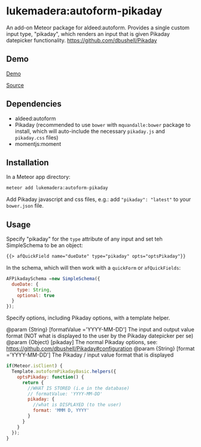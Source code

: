 # lukemadera:autoform-pikaday

An add-on Meteor package for aldeed:autoform. Provides a single custom input type, "pikaday", which renders an input that is given Pikaday datepicker functionality.
https://github.com/dbushell/Pikaday


## Demo

[Demo](http://lukemadera-packages.meteor.com/af-pikaday-basic)

[Source](https://github.com/lukemadera/meteor-packages/tree/master/autoform-pikaday/basic)


## Dependencies

- aldeed:autoform
- Pikaday (recommended to use `bower` with `mquandalle:bower` package to install, which will auto-include the necessary `pikaday.js` and `pikaday.css` files)
- momentjs:moment


## Installation

In a Meteor app directory:
```bash
meteor add lukemadera:autoform-pikaday
```
Add Pikaday javascript and css files, e.g.: add `"pikaday": "latest"` to your `bower.json` file.


## Usage

Specify "pikaday" for the `type` attribute of any input and set teh SimpleSchema to be an object:

```html
{{> afQuickField name="dueDate" type="pikaday" opts="optsPikaday"}}
```

In the schema, which will then work with a `quickForm` or `afQuickFields`:

```js
AFPikadaySchema =new SimpleSchema({
  dueDate: {
    type: String,
    optional: true
  }
});
```

Specify options, including Pikaday options, with a template helper.

@param {String} [formatValue ='YYYY-MM-DD'] The input and output value format (NOT what is displayed to the user by the Pikaday datepicker per se)
@param {Object} [pikaday] The normal Pikaday options, see: https://github.com/dbushell/Pikaday#configuration
  @param {String} [format ='YYYY-MM-DD'] The Pikaday / input value format that is displayed

```js
if(Meteor.isClient) {
  Template.autoformPikadayBasic.helpers({
    optsPikaday: function() {
      return {
        //WHAT IS STORED (i.e in the database)
        // formatValue: 'YYYY-MM-DD'
        pikaday: {
          //what is DISPLAYED (to the user)
          format: 'MMM D, YYYY'
        }
      }
    }
  });
}
```
